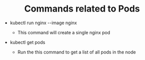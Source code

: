 
<h1 align="center">Commands related to Pods</h1>


* kubectl run nginx --image nginx
    - This command will create a single nginx pod 

* kubectl get pods
    - Run the this command to get a list of all pods in the node






